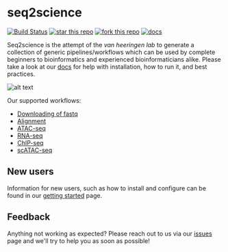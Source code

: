 # seq2science
[![Build Status](http://ocimum.science.ru.nl/jenkins/buildStatus/icon?job=Snakemake-Workflows%2Fmaster)](http://ocimum.science.ru.nl/jenkins/job/Snakemake-Workflows/job/master/lastBuild/display/redirect/)
[![star this repo](https://img.shields.io/github/stars/vanheeringen-lab/snakemake-workflows?style=flat&color=brightgreen)](https://github.com/vanheeringen-lab/snakemake-workflows/stargazers)
[![fork this repo](https://img.shields.io/github/forks/vanheeringen-lab/snakemake-workflows?style=flat&color=brightgreen)](https://github.com/vanheeringen-lab/snakemake-workflows/fork)
[![docs](https://github.com/vanheeringen-lab/snakemake-workflows/workflows/docs/badge.svg)](https://vanheeringen-lab.github.io/snakemake-workflows/index.html)

Seq2science is the attempt of the *van heeringen lab* to generate a collection of generic pipelines/workflows which can be used by complete beginners to bioinformatics and experienced bioinformaticians alike. Please take a look at our [docs](https://vanheeringen-lab.github.io/snakemake-workflows/) for help with installation, how to run it, and best practices.

![alt text](https://vanheeringen-lab.github.io/snakemake-workflows/_static/seq2science.png "seq2science")

Our supported workflows:
* [Downloading of fastq](https://vanheeringen-lab.github.io/snakemake-workflows/content/workflows/download_fastq.html)
* [Alignment](https://vanheeringen-lab.github.io/snakemake-workflows/content/workflows/download_fastq.html)
* [ATAC-seq](https://vanheeringen-lab.github.io/snakemake-workflows/content/workflows/download_fastq.html)
* [RNA-seq](https://vanheeringen-lab.github.io/snakemake-workflows/content/workflows/download_fastq.html)
* [ChIP-seq](https://vanheeringen-lab.github.io/snakemake-workflows/content/workflows/download_fastq.html)
* [scATAC-seq](https://vanheeringen-lab.github.io/snakemake-workflows/content/workflows/download_fastq.html)

## New users
Information for new users, such as how to install and configure can be found in our [getting started](https://vanheeringen-lab.github.io/snakemake-workflows/content/gettingstarted.html) page.

## Feedback
Anything not working as expected? Please reach out to us via our [issues](https://github.com/vanheeringen-lab/snakemake-workflows/issues) page and we'll try to help you as soon as possible!
